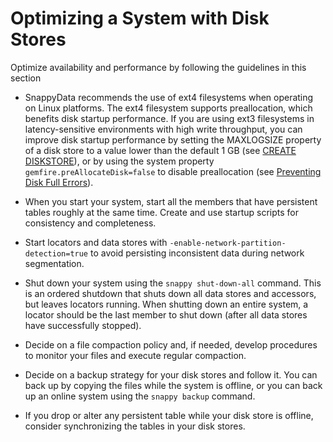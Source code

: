 # Optimizing a System with Disk Stores

Optimize availability and performance by following the guidelines in this section


-   SnappyData recommends the use of ext4 filesystems when operating on Linux platforms. The ext4 filesystem supports preallocation, which benefits disk startup performance. If you are using ext3 filesystems in latency-sensitive environments with high write throughput, you can improve disk startup performance by setting the MAXLOGSIZE property of a disk store to a value lower than the default 1 GB (see [CREATE DISKSTORE](../../../reference/sql_reference/create-diskstore.md)), or by using the system property `gemfire.preAllocateDisk=false` to disable preallocation (see [Preventing Disk Full Errors](../../../troubleshooting/prevent_disk_full_errors.md)).

-   When you start your system, start all the members that have persistent tables roughly at the same time. Create and use startup scripts for consistency and completeness.

-   Start locators and data stores with `-enable-network-partition-detection=true` to avoid persisting inconsistent data during network segmentation.

-   Shut down your system using the `snappy shut-down-all` command. This is an ordered shutdown that shuts down all data stores and accessors, but leaves locators running. When shutting down an entire system, a locator should be the last member to shut down (after all data stores have successfully stopped).

-   Decide on a file compaction policy and, if needed, develop procedures to monitor your files and execute regular compaction.

-   Decide on a backup strategy for your disk stores and follow it. You can back up by copying the files while the system is offline, or you can back up an online system using the `snappy backup` command.

-   If you drop or alter any persistent table while your disk store is offline, consider synchronizing the tables in your disk stores.


